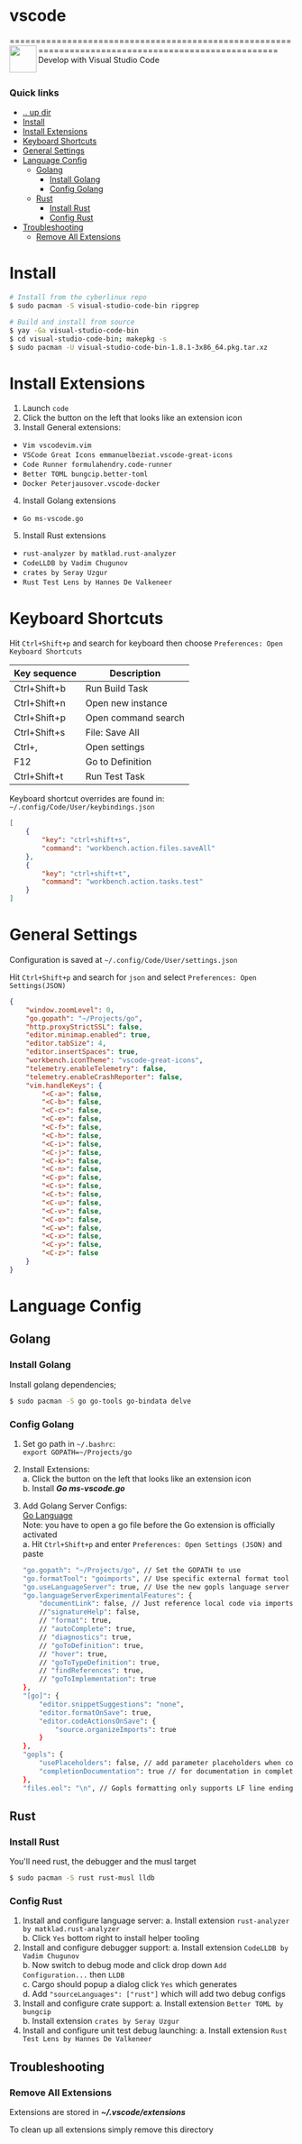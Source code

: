 # vscode
====================================================================================================
<img align="left" width="48" height="48" src="../../../art/logo_256x256.png">
Develop with Visual Studio Code
<br><br>

### Quick links
* [.. up dir](..)
* [Install](#install)
* [Install Extensions](#install-extensions)
* [Keyboard Shortcuts](#keyboard-shortcuts)
* [General Settings](#general-settings)
* [Language Config](#language-config)
  * [Golang](#golang)
    * [Install Golang](#install-golang)
    * [Config Golang](#config-golang)
  * [Rust](#rust)
    * [Install Rust](#install-rust)
    * [Config Rust](#config-rust)
* [Troubleshooting](#troubleshooting)
  * [Remove All Extensions](#remove-all-extensions)

# Install <a name="install"></a>
```bash
# Install from the cyberlinux repo
$ sudo pacman -S visual-studio-code-bin ripgrep

# Build and install from source
$ yay -Ga visual-studio-code-bin
$ cd visual-studio-code-bin; makepkg -s
$ sudo pacman -U visual-studio-code-bin-1.8.1-3x86_64.pkg.tar.xz
```

# Install Extensions <a name="install-extensions"></a>
1. Launch `code`
2. Click the button on the left that looks like an extension icon
3. Install General extensions:
  * `Vim vscodevim.vim`
  * `VSCode Great Icons emmanuelbeziat.vscode-great-icons`
  * `Code Runner formulahendry.code-runner`
  * `Better TOML bungcip.better-toml`
  * `Docker Peterjausover.vscode-docker`
4. Install Golang extensions
  * `Go ms-vscode.go`
5. Install Rust extensions
  * `rust-analyzer by matklad.rust-analyzer`  
  * `CodeLLDB by Vadim Chugunov`  
  * `crates by Seray Uzgur`  
  * `Rust Test Lens by Hannes De Valkeneer`  

# Keyboard Shortcuts <a name="keyboard-shortcuts"></a>
Hit `Ctrl+Shift+p` and search for keyboard then choose `Preferences: Open Keyboard Shortcuts`

| Key sequence   | Description             |
| -------------- | ----------------------- |
| Ctrl+Shift+b   | Run Build Task          |
| Ctrl+Shift+n   | Open new instance       |
| Ctrl+Shift+p   | Open command search     |
| Ctrl+Shift+s   | File: Save All          |
| Ctrl+,         | Open settings           |    
| F12            | Go to Definition        |
| Ctrl+Shift+t   | Run Test Task           |


Keyboard shortcut overrides are found in: `~/.config/Code/User/keybindings.json`
```json
[
    {
        "key": "ctrl+shift+s",
        "command": "workbench.action.files.saveAll"
    },
    {
        "key": "ctrl+shift+t",
        "command": "workbench.action.tasks.test"
    }
]
```

# General Settings <a name="general-settings"></a>
Configuration is saved at `~/.config/Code/User/settings.json`

Hit `Ctrl+Shift+p` and search for `json` and select `Preferences: Open Settings(JSON)`
```json
{
    "window.zoomLevel": 0,
    "go.gopath": "~/Projects/go",
    "http.proxyStrictSSL": false,
    "editor.minimap.enabled": true,
    "editor.tabSize": 4,
    "editor.insertSpaces": true,
    "workbench.iconTheme": "vscode-great-icons",
    "telemetry.enableTelemetry": false,
    "telemetry.enableCrashReporter": false,
    "vim.handleKeys": {
        "<C-a>": false,
        "<C-b>": false,
        "<C-c>": false,
        "<C-e>": false,
        "<C-f>": false,
        "<C-h>": false,
        "<C-i>": false,
        "<C-j>": false,
        "<C-k>": false,
        "<C-n>": false,
        "<C-p>": false,
        "<C-s>": false,
        "<C-t>": false,
        "<C-u>": false,
        "<C-v>": false,
        "<C-o>": false,
        "<C-w>": false,
        "<C-x>": false,
        "<C-y>": false,
        "<C-z>": false
    }
}
```

# Language Config <a name="language-config"></a>

## Golang <a name="golang"></a>

### Install Golang <a name="install-golang"></a>
Install golang dependencies;

```bash
$ sudo pacman -S go go-tools go-bindata delve
```

### Config Golang <a name="config-golang"></a>
1. Set go path in `~/.bashrc`:    
   `export GOPATH=~/Projects/go`  

2. Install Extensions:  
   a. Click the button on the left that looks like an extension icon  
   b. Install ***Go ms-vscode.go***  

3. Add Golang Server Configs:  
   [Go Language](https://github.com/microsoft/vscode-go#go-language-server)  
   Note: you have to open a go file before the Go extension is officially activated  
   a. Hit `Ctrl+Shift+p` and enter `Preferences: Open Settings (JSON)` and paste  
   ```bash
   "go.gopath": "~/Projects/go", // Set the GOPATH to use
   "go.formatTool": "goimports", // Use specific external format tool for go
   "go.useLanguageServer": true, // Use the new gopls language server
   "go.languageServerExperimentalFeatures": {
       "documentLink": false, // Just reference local code via imports not external github pages with popup
       //"signatureHelp": false,
       // "format": true,
       // "autoComplete": true,
       // "diagnostics": true,
       // "goToDefinition": true,
       // "hover": true,
       // "goToTypeDefinition": true,
       // "findReferences": true,
       // "goToImplementation": true
   },
   "[go]": {
       "editor.snippetSuggestions": "none",
       "editor.formatOnSave": true,
       "editor.codeActionsOnSave": {
           "source.organizeImports": true
       }
   },
   "gopls": {
       "usePlaceholders": false, // add parameter placeholders when completing a function
       "completionDocumentation": true // for documentation in completion items
   },
   "files.eol": "\n", // Gopls formatting only supports LF line endings
   ```

## Rust <a name="rust"></a>

### Install Rust <a name="install-rust"></a>
You'll need rust, the debugger and the musl target

```bash
$ sudo pacman -S rust rust-musl lldb
```

### Config Rust <a name="config-rust"></a>
1. Install and configure language server:
   a. Install extension `rust-analyzer by matklad.rust-analyzer`  
   b. Click `Yes` bottom right to install helper tooling  
2. Install and configure debugger support:
   a. Install extension `CodeLLDB by Vadim Chugunov`  
   b. Now switch to debug mode and click drop down `Add Configuration...` then `LLDB`  
   c. Cargo should popup a dialog click `Yes` which generates   
   d. Add `"sourceLanguages": ["rust"]` which will add two debug configs
3. Install and configure crate support:
   a. Install extension `Better TOML by bungcip`  
   b. Install extension `crates by Seray Uzgur`  
4. Install and configure unit test debug launching:
   a. Install extension `Rust Test Lens by Hannes De Valkeneer`  

## Troubleshooting <a name="troubleshooting"></a>

### Remove All Extensions <a name="remove-all-extensions"></a>
Extensions are stored in ***~/.vscode/extensions***

To clean up all extensions simply remove this directory
